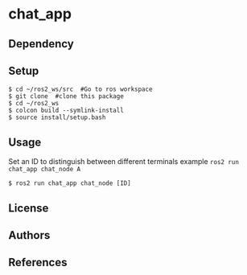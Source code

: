 # chat_app
## Dependency

## Setup
```
$ cd ~/ros2_ws/src  #Go to ros workspace
$ git clone  #clone this package
$ cd ~/ros2_ws
$ colcon build --symlink-install
$ source install/setup.bash
```

## Usage
Set an ID to distinguish between different terminals
example `ros2 run chat_app chat_node A`

```
$ ros2 run chat_app chat_node [ID]
```
## License
## Authors

## References
